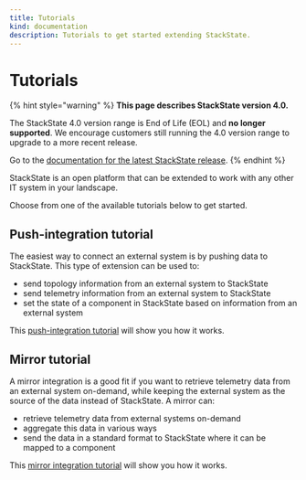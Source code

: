 ```yaml
---
title: Tutorials
kind: documentation
description: Tutorials to get started extending StackState.
---
```


# Tutorials


{% hint style="warning" %}
**This page describes StackState version 4.0.**

The StackState 4.0 version range is End of Life (EOL) and **no longer supported**. We encourage customers still running the 4.0 version range to upgrade to a more recent release.

Go to the [documentation for the latest StackState release](https://docs.stackstate.com/).
{% endhint %}

StackState is an open platform that can be extended to work with any other IT system in your landscape.

Choose from one of the available tutorials below to get started.

## Push-integration tutorial

The easiest way to connect an external system is by pushing data to StackState. This type of extension can be used to:

* send topology information from an external system to StackState
* send telemetry information from an external system to StackState
* set the state of a component in StackState based on information from an external system

This [push-integration tutorial](push_integration_tutorial.md) will show you how it works.

## Mirror tutorial

A mirror integration is a good fit if you want to retrieve telemetry data from an external system on-demand, while keeping the external system as the source of the data instead of StackState. A mirror can:

* retrieve telemetry data from external systems on-demand
* aggregate this data in various ways
* send the data in a standard format to StackState where it can be mapped to a component

This [mirror integration tutorial](mirror_tutorial.md) will show you how it works.

